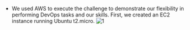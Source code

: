 - We used AWS to execute the challenge to demonstrate our flexibility in performing DevOps tasks and our skills. First, we created an EC2 instance running Ubuntu t2.micro.
 ![1](https://github.com/user-attachments/assets/91b1c92e-d8a5-4393-a960-75b9f1ccd19c)
